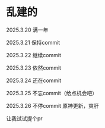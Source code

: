 # 乱建的

2025.3.20 满一年

2025.3.21 保持commit

2025.3.22 继续commit

2025.3.23 依然commit

2025.3.24 还在commit

2025.3.25 不忘commit（给点机会吧）

2025.3.26 不停commit 原神更新，爽肝

让我试试提个pr